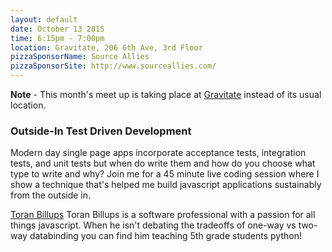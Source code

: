 ```yaml
---
layout: default
date: October 13 2015
time: 6:15pm - 7:00pm
location: Gravitate, 206 6th Ave, 3rd Floor
pizzaSponsorName: Source Allies
pizzaSponsorSite: http://www.sourceallies.com/
---
```


**Note** - This month's meet up is taking place at [Gravitate](http://www.gravitatedsm.com/) instead of its usual location.

### Outside-In Test Driven Development

Modern day single page apps incorporate acceptance tests, integration tests, and unit tests but when do write them and how do you choose what type to write and why? Join me for a 45 minute live coding session where I show a technique that's helped me build javascript applications sustainably from the outside in.

[Toran Billups](https://twitter.com/toranb) Toran Billups is a software professional with a passion for all things javascript. When he isn't debating the tradeoffs of one-way vs two-way databinding you can find him teaching 5th grade students python!
